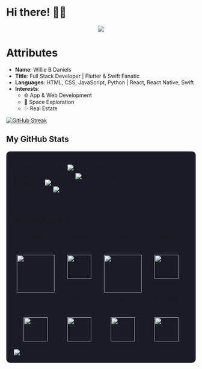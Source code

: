 # Hi there! 👋🏾

 <p align="center"><img src="https://i.imgur.com/A6bWGFl.gif"/></p>
 
# Attributes

- **Name**: Willie B Daniels
- **Title**: Full Stack Developer | Flutter & Swift Fanatic
- **Languages**: HTML, CSS, JavaScript, Python | React, React Native, Swift
- **Interests**:
  - 🌐 App & Web Development
  - 🚀 Space Exploration
  - ✨ Real Estate

[![GitHub Streak](https://github-readme-streak-stats.herokuapp.com?user=Williedaniels&theme=nord&mode=weekly&hide_total_contributions=true)](https://git.io/streak-stats)

## My GitHub Stats

<div style="background-color: #1a1b27; padding: 20px; border-radius: 10px; margin: 20px 0;">

⭐ Total Stars Earned: ![GitHub Stars](https://img.shields.io/github/stars/YOUR_GITHUB_USERNAME?style=flat)  
🔄 Total Commits (2025): ![GitHub Commits](https://img.shields.io/github/commit-activity/y/YOUR_GITHUB_USERNAME/YOUR_GITHUB_USERNAME)  
🤝 Total PRs: ![GitHub PRs](https://img.shields.io/github/issues-pr/YOUR_GITHUB_USERNAME/YOUR_GITHUB_USERNAME)  
📊 Total Issues: ![GitHub Issues](https://img.shields.io/github/issues/YOUR_GITHUB_USERNAME/YOUR_GITHUB_USERNAME)  
💻 Contributed to: [20] repositories last year

## My Tech Stack

<table>
  <tbody>
    <tr valign="top">
      <td width="25%" align="center">
	      <span><strong>Python</strong></span><br><br><br>
        <img height="100px" src="https://upload.wikimedia.org/wikipedia/commons/thumb/c/c3/Python-logo-notext.svg/1200px-Python-logo-notext.svg.png">
      </td>
      <td width="25%" align="center">
	      <span><strong>AWS</strong></span><br><br><br>
        <img height="64px" src="https://cdn.svgporn.com/logos/aws.svg">
      </td>
      <td width="25%" align="center">
        <span><strong>Java</strong></span><br><br><br>
        <img height="100px" src="https://upload.wikimedia.org/wikipedia/en/thumb/3/30/Java_programming_language_logo.svg/1200px-Java_programming_language_logo.svg.png">
      </td>
      <td width="25%" align="center">
        <span><strong>Django</strong></span><br><br><br>
        <img height="64px" src="https://encrypted-tbn0.gstatic.com/images?q=tbn%3AANd9GcRlHpEsRq4pIo4vTLAn24qGNwG41dFdXLJwsQ&usqp=CAU">
      </td>
     </tr>
    <tr valign="top">
      <td width="25%" align="center">
        <span><strong>CSS</strong></span><br><br><br>
        <img height="64px" src="https://cdn.svgporn.com/logos/css-3.svg">
      </td>
      <td width="25%" align="center">
        <span><strong>Html 5</strong></span><br><br><br>
        <img height="64px" src="https://cdn.svgporn.com/logos/html-5.svg">
      </td>
      <td width="25%" align="center">
        <span><strong>Git</strong></span><br><br><br>
        <img height="64px" src="https://cdn.svgporn.com/logos/git-icon.svg">
      </td>
      <td width="25%" align="center">
        <span><strong>Vs Code</strong></span><br><br><br>
        <img height="64px" src="https://cdn.svgporn.com/logos/visual-studio-code.svg">
      </td>
    </tr>

  </tbody>
</table>


<img src="https://imgur.com/rilHVxA.png"/>
